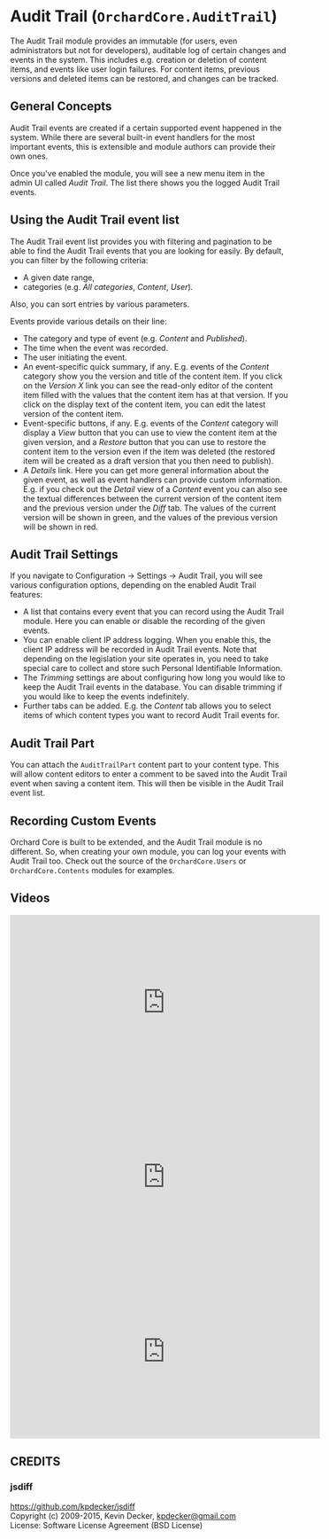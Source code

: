 # Audit Trail (`OrchardCore.AuditTrail`)

The Audit Trail module provides an immutable (for users, even administrators but not for developers), auditable log of certain changes and events in the system. This includes e.g. creation or deletion of content items, and events like user login failures. For content items, previous versions and deleted items can be restored, and changes can be tracked.

## General Concepts

Audit Trail events are created if a certain supported event happened in the system. While there are several built-in event handlers for the most important events, this is extensible and module authors can provide their own ones.

Once you've enabled the module, you will see a new menu item in the admin UI called *Audit Trail*. The list there shows you the logged Audit Trail events.

## Using the Audit Trail event list

The Audit Trail event list provides you with filtering and pagination to be able to find the Audit Trail events that you are looking for easily. By default, you can filter by the following criteria:

- A given date range,
- categories (e.g. *All categories*, *Content*, *User*).

Also, you can sort entries by various parameters.

Events provide various details on their line:

- The category and type of event (e.g. *Content* and *Published*).
- The time when the event was recorded.
- The user initiating the event.
- An event-specific quick summary, if any. E.g. events of the *Content* category show you the version and title of the content item. If you click on the *Version X* link you can see the read-only editor of the content item filled with the values that the content item has at that version. If you click on the display text of the content item, you can edit the latest version of the content item.
- Event-specific buttons, if any. E.g. events of the *Content* category will display a *View* button that you can use to view the content item at the given version, and a *Restore* button that you can use to restore the content item to the version even if the item was deleted (the restored item will be created as a draft version that you then need to publish).
- A *Details* link. Here you can get more general information about the given event, as well as event handlers can provide custom information. E.g. if you check out the *Detail* view of a *Content* event you can also see the textual differences between the current version of the content item and the previous version under the *Diff* tab. The values of the current version will be shown in green, and the values of the previous version will be shown in red.

## Audit Trail Settings

If you navigate to Configuration -> Settings -> Audit Trail, you will see various configuration options, depending on the enabled Audit Trail features:

- A list that contains every event that you can record using the Audit Trail module. Here you can enable or disable the recording of the given events.
- You can enable client IP address logging. When you enable this, the client IP address will be recorded in Audit Trail events. Note that depending on the legislation your site operates in, you need to take special care to collect and store such Personal Identifiable Information.
- The *Trimming* settings are about configuring how long you would like to keep the Audit Trail events in the database. You can disable trimming if you would like to keep the events indefinitely.
- Further tabs can be added. E.g. the *Content* tab allows you to select items of which content types you want to record Audit Trail events for.

## Audit Trail Part

You can attach the `AuditTrailPart` content part to your content type. This will allow content editors to enter a comment to be saved into the Audit Trail event when saving a content item. This will then be visible in the Audit Trail event list.

## Recording Custom Events

Orchard Core is built to be extended, and the Audit Trail module is no different. So, when creating your own module, you can log your events with Audit Trail too. Check out the source of the `OrchardCore.Users` or `OrchardCore.Contents` modules for examples.

## Videos

<iframe width="560" height="315" src="https://www.youtube-nocookie.com/embed/ko0jEgQtXYc" title="YouTube video player" frameborder="0" allow="accelerometer; autoplay; clipboard-write; encrypted-media; gyroscope; picture-in-picture" allowfullscreen></iframe>

<iframe width="560" height="315" src="https://www.youtube-nocookie.com/embed/t28rnjYtlJc" title="YouTube video player" frameborder="0" allow="accelerometer; autoplay; clipboard-write; encrypted-media; gyroscope; picture-in-picture" allowfullscreen></iframe>

<iframe width="560" height="315" src="https://www.youtube-nocookie.com/embed/uMBN6TVhaMg" title="YouTube video player" frameborder="0" allow="accelerometer; autoplay; clipboard-write; encrypted-media; gyroscope; picture-in-picture" allowfullscreen></iframe>

## CREDITS

### jsdiff

<https://github.com/kpdecker/jsdiff>  
Copyright (c) 2009-2015, Kevin Decker, <kpdecker@gmail.com>  
License: Software License Agreement (BSD License)
